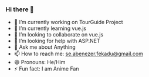 ### Hi there 👋

<!--
**Abenezer-Fekadu/Abenezer-Fekadu** is a ✨ _special_ ✨ repository because its `README.md` (this file) appears on your GitHub profile.
-->
- 🔭 I’m currently working on TourGuide Project
- 🌱 I’m currently learning vue.js
- 👯 I’m looking to collaborate on vue.js
- 🤔 I’m looking for help with ASP.NET
- 💬 Ask me about Anything
- 📫 How to reach me: se.abenezer.fekadu@gmail.com
- 😄 Pronouns: He/Him
- ⚡ Fun fact: I am Anime Fan
